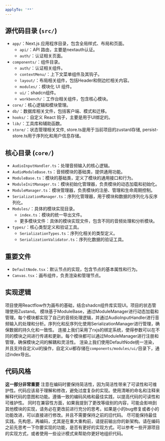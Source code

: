 ```yaml
---
applyTo: '**'
---
```

## 源代码目录 (`src/`)
- `app/`：Next.js 应用程序目录，包含全局样式、布局和页面。
  - `api/`：API 路由，主要是nextauth认证。
  - `auth/`：认证相关页面。
- `components/`：组件目录。
  - `auth/`：认证相关组件。
  - `contextMenu/`：上下文菜单组件及其钩子。
  - `layout/`：布局相关组件，包括Header和侧边栏相关内容。
  - `modules/`：模块化 UI 组件。
  - `ui/`：shadcn组件。
  - `workbench/`：工作台相关组件，包含核心模块。
- `core/`：核心逻辑和模块管理。
- `db/`：数据库相关文件，包括客户端、模式和迁移。
- `hooks/`：自定义 React 钩子，主要是用于UI绑定的。
- `lib/`：工具库和辅助函数。
- `store/`：状态管理相关文件, store.ts是用于当前项目的zustard存储, persist-store.ts用于序列化和用户信息存储。

## 核心目录 (`core/`)
- `AudioInputHandler.ts`：处理音频输入的核心逻辑。
- `AudioModuleBase.ts`：音频模块的基础类，提供通用功能。
- `ModuleBase.ts`：模块的基础类，定义了模块的通用接口和行为。
- `ModuleInitManager.ts`：模块初始化管理器，负责模块的动态加载和初始化。
- `ModuleManager.ts`：模块管理器，负责模块的注册、管理和生命周期控制。
- `SerializationManager.ts`：序列化管理器，用于模块和数据的序列化与反序列化。
- `Modules/`：具体的模块实现目录。
  - `index.ts`：模块的统一导出文件。
  - 更多模块文件：具体的模块实现文件，包含不同的音频处理和分析模块。
- `types/`：核心类型定义和验证工具。
  - `SerializationTypes.ts`：序列化相关的类型定义。
  - `SerializationValidator.ts`：序列化数据的验证工具。

## 重要文件
- `DefaultNode.tsx`：默认节点的实现，包含节点的基本属性和行为。
- `Canvas.tsx`：画布组件，负责渲染和管理节点。

## 实现逻辑
项目使用Reactflow作为画布的基础，结合shadcn组件库实现UI。项目的状态管理使用Zustand。
模块基于ModuleBase，通过ModuleManager进行动态加载和管理。每个模块都实现了自己的音频处理逻辑，并通过AudioInputHandler进行音频输入的处理和分析。序列化和反序列化使用SerializationManager进行管理，确保数据的持久化和一致性。
连接上我们采用了rxjs的绑定系统，使得参数可以在不同的模块之间进行传递和更新。每个模块都可以通过ModuleManager进行注册和管理，确保模块之间的解耦和灵活性。
渲染上我们使用DefaultNode统一渲染，并且支持自定义ui的操作，自定义ui都存储在`components/modules/ui/`目录下，通过index导出。

## 代码风格
**这一部分非常重要**
注意在编码时要保持简洁性，因为简洁性带来了可读性和可维护性。代码应该易于理解和修改，避免过度复杂的实现。使用清晰的命名和注释来解释代码的意图和功能。遵循一致的编码风格和最佳实践，以提高代码的可读性和可维护性。
同时在兼容性方面，如果我提到了更改等级别的内容，可能会影响到其他模块的实现，请务必在更改前进行充分的思考。如果是小的bug修复或者小的功能改进，可以直接进行修改。并且不需要保持之前的旧代码。
尽可能保持最佳实践。先构思，再编码，尤其是在重大重构前，请提前输出你的新架构。请在编码之前先思考一下你要实现的功能，是否有更好的实现方式。可以参考一些开源项目的实现方式，或者使用一些设计模式来帮助你更好地组织代码。